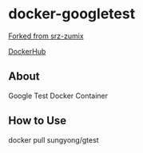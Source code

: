 # docker-googletest

[Forked from srz-zumix](https://github.com/srz-zumix/docker-googletest)

[DockerHub](https://hub.docker.com/r/sungyong/gtest)

## About

Google Test Docker Container

## How to Use

docker pull sungyong/gtest

